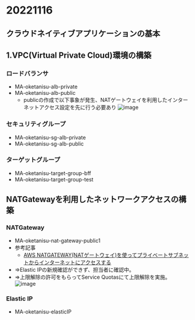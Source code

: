 # 20221116
## クラウドネイティブアプリケーションの基本
## 1.VPC(Virtual Private Cloud)環境の構築

### ロードバランサ
- MA-oketanisu-alb-private
- MA-oketanisu-alb-public
  - publicの作成で以下事象が発生、NATゲートウェイを利用したインターネットアクセス設定を先に行う必要あり
![image](https://user-images.githubusercontent.com/116000206/202073738-eafe717a-f6cf-46f4-92a4-230606a7ab61.png)

### セキュリティグループ
- MA-oketanisu-sg-alb-private
- MA-oketanisu-sg-alb-public

### ターゲットグループ
- MA-oketanisu-target-group-bff
- MA-oketanisu-target-group-test

## NATGatewayを利用したネットワークアクセスの構築
### NATGateway
- MA-oketanisu-nat-gateway-public1
- 参考記事
  - [AWS NATGATEWAY(NATゲートウェイ)を使ってプライベートサブネットからインターネットにアクセスする](https://qiita.com/fkooo/items/a474db0f3c2e72448d36)
- ⇒Elastic IPの新規確認ができず、担当者に確認中。
- ⇒上限解除の許可をもらってService Quotasにて上限解除を実施。
![image](https://user-images.githubusercontent.com/116000206/202086150-b6ef936d-5837-4573-a5e0-284dc3ecd471.png)

### Elastic IP
- MA-oketanisu-elasticIP
